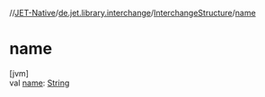 //[JET-Native](../../../index.md)/[de.jet.library.interchange](../index.md)/[InterchangeStructure](index.md)/[name](name.md)

# name

[jvm]\
val [name](name.md): [String](https://kotlinlang.org/api/latest/jvm/stdlib/kotlin/-string/index.html)
